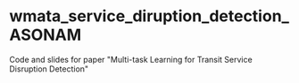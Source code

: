 # wmata_service_diruption_detection_ASONAM
Code and slides for paper "Multi-task Learning for Transit Service Disruption Detection"
